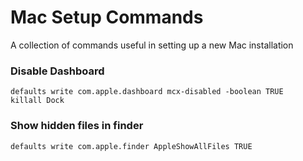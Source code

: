 # Mac Setup Commands
A collection of commands useful in setting up a new Mac installation

### Disable Dashboard
```
defaults write com.apple.dashboard mcx-disabled -boolean TRUE
killall Dock
```

### Show hidden files in finder
`defaults write com.apple.finder AppleShowAllFiles TRUE`
